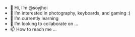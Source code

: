 - 👋 Hi, I’m @soyjhoi
- 👀 I’m interested in photography, keyboards, and gaming :)
- 🌱 I’m currently learning
- 💞️ I’m looking to collaborate on ...
- 📫 How to reach me ...

<!---
soyjhoi/soyjhoi is a ✨ special ✨ repository because its `README.md` (this file) appears on your GitHub profile.
You can click the Preview link to take a look at your changes.
--->
